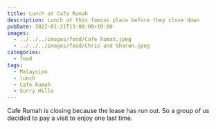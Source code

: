 ```yaml
---
title: Lunch at Cafe Rumah
description: Lunch at this famous place before they close down
pubDate: 2022-01-21T13:00:00+10:00
images:
  - ../../../images/food/Cafe Rumah.jpeg
  - ../../../images/food/Chris and Sharon.jpeg
categories:
  - food
tags:
  - Malaysian
  - lunch
  - Cafe Rumah
  - Surry Hills
---
```


Cafe Rumah is closing because the lease has run out. So a group of us decided to pay a visit to enjoy one last time.
